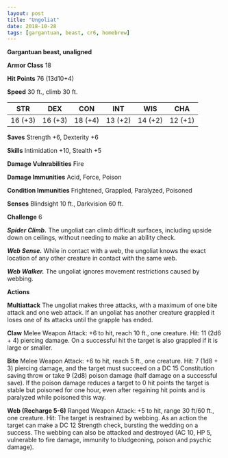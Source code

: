 ```yaml
---
layout: post
title: "Ungoliat"
date: 2018-10-28
tags: [gargantuan, beast, cr6, homebrew]
---
```


**Gargantuan beast, unaligned**

**Armor Class** 18

**Hit Points** 76 (13d10+4)

**Speed** 30 ft., climb 30 ft.

|   STR   |   DEX   |   CON   |   INT   |   WIS   |   CHA   |
|:-----:|:-----:|:-----:|:-----:|:-----:|:-----:|
| 16 (+3) | 16 (+3) | 18 (+4) | 13 (+2) | 14 (+2) | 12 (+1) |

**Saves** Strength +6, Dexterity +6

**Skills** Intimidation +10, Stealth +5

**Damage Vulnrabilities** Fire

**Damage Immunities** Acid, Force, Poison

**Condition Immunities** Frightened, Grappled, Paralyzed, Poisoned

**Senses** Blindsight 10 ft., Darkvision 60 ft.

**Challenge** 6

***Spider Climb.*** The ungoliat can climb difficult surfaces, including upside down on ceilings, without needing to make an ability check.

***Web Sense.*** While in contact with a web, the ungoliat knows the exact location of any other creature in contact with the same web.

***Web Walker.*** The ungoliat ignores movement restrictions caused by webbing.

**Actions**

**Multiattack** The ungoliat makes three attacks, with a maximum of one bite attack and one web attack.  If an ungoliat has another creature grappled it loses one of its attacks until the grapple has ended.

**Claw** Melee Weapon Attack: +6 to hit, reach 10 ft., one creature. Hit: 11 (2d6 + 4) piercing damage.  On a successful hit the target is also grappled if it is large or smaller.

**Bite** Melee Weapon Attack: +6 to hit, reach 5 ft., one creature. Hit: 7 (1d8 + 3) piercing damage, and the target must succeed on a DC 15 Constitution saving throw or take 9 (2d8) poison damage (half damage on a successful save).  If the poison damage reduces a target to 0 hit points the target is stable but poisoned for one hour, even after regaining hit points and is paralyzed while poisoned this way.

**Web (Recharge 5-6)** Ranged Weapon Attack: +5 to hit, range 30 ft/60 ft., one creature. Hit: The target is restrained by webbing.  As an action the target can make a DC 12 Strength check, bursting the wedding on a success.  The webbing can also be attacked and destroyed (AC 10, HP 5, vulnerable to fire damage, immunity to bludgeoning, poison and psychic damage).